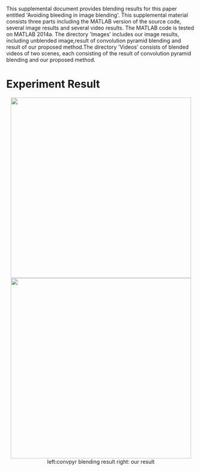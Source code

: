 This supplemental document provides blending results for this paper entitled 'Avoiding bleeding in image
blending'. This supplemental material consists three parts including the MATLAB version of the source code,
several image results and several video results. The MATLAB code  is tested on MATLAB 2014a. The directory 
'Images' includes our image results, including unblended image,result of convolution pyramid blending and
result of our proposed method.The directory 'Videos' consists  of blended videos of two scenes, each consisting of 
the result of  convolution pyramid blending and our proposed method.
# Experiment Result
<p align="center">
  <img src="https://github.com/hitminxuanwang/DeBleeding/blob/master/Images/flower/blended_convpyr.png" width="480">
  <img src="https://github.com/hitminxuanwang/DeBleeding/blob/master/Images/flower/blended_ours.png" width="480"><br>
  <a>left:convpyr blending result right: our result</a>
</p> 

